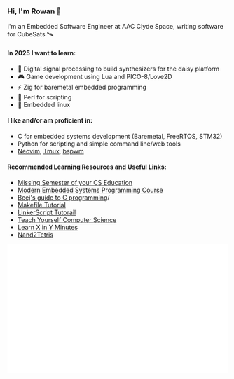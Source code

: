 ### Hi, I'm Rowan 👋

I'm an Embedded Software Engineer at AAC Clyde Space, writing software for CubeSats 🛰️

#### In 2025 I want to learn:
- 🎵 Digital signal processing to build synthesizers for the daisy platform
- 🎮 Game development using Lua and PICO-8/Love2D
- ⚡ Zig for baremetal embedded programming
- 🐪 Perl for scripting
- 🐧 Embedded linux

#### I like and/or am proficient in:
- C for embedded systems development (Baremetal, FreeRTOS, STM32)
- Python for scripting and simple command line/web tools
- [Neovim](https://github.com/neovim/neovim), [Tmux](https://github.com/tmux/tmux),  [bspwm](https://github.com/baskerville/bspwm)

#### Recommended Learning Resources and Useful Links:
- [Missing Semester of your CS Education](https://missing.csail.mit.edu/)
- [Modern Embedded Systems Programming Course](https://www.state-machine.com/video-course)
- [Beej's guide to C programming](https://beej.us/guide/bgc/html/split/)/
- [Makefile Tutorial](https://makefiletutorial.com/#top)
- [LinkerScript Tutorail](https://interrupt.memfault.com/blog/how-to-write-linker-scripts-for-firmware)
- [Teach Yourself Computer Science](https://teachyourselfcs.com/)
- [Learn X in Y Minutes](https://learnxinyminutes.com/)
- [Nand2Tetris](https://www.nand2tetris.org/)

<!--[![Rowan's GitHub stats](https://github-readme-stats.vercel.app/api?username=rej696&count_private=true&show_icons=true)](https://github.com/anuraghazra/github-readme-stats)-->
<!-- [![Top Langs](https://github-readme-stats.vercel.app/api/top-langs/?username=rej696&langs_count=10&layout=compact&hide=assembly,scilab,html,css&exclude_repo=nand2tetris)](https://github.com/anuraghazra/github-readme-stats) -->
<!-- <a href="https://github.com/anuraghazra/github-readme-stats" align="center"><img align="center" src="https://github-readme-stats.vercel.app/api/top-langs/?username=rej696&langs_count=10&layout=compact&hide=jupyter%20notebook,javascript,tex,assembly,scilab,html,css,gdb&exclude_repo=nand2tetris,.vim,.config,.emacs.d" alt="Rowan's Top Languages" /></a> -->
<p align="center">
<img align="center" src="https://raw.githubusercontent.com/rej696/github-stats/master/generated/languages.svg#gh-dark-mode-only" alt="Rowan's Top Languages" />
</p>

<!--
**rej696/rej696** is a ✨ _special_ ✨ repository because its `README.md` (this file) appears on your GitHub profile.

Here are some ideas to get you started:

- 🔭 I’m currently working on ...
- 🌱 I’m currently learning ...
- 👯 I’m looking to collaborate on ...
- 🤔 I’m looking for help with ...
- 💬 Ask me about ...
- 📫 How to reach me: ...
- 😄 Pronouns: ...
- ⚡ Fun fact: ...
-->
